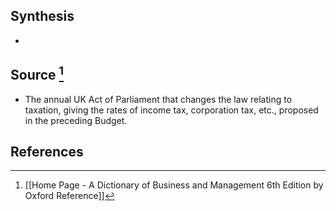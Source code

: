 ## Synthesis
- 
## Source [^1]
- The annual UK Act of Parliament that changes the law relating to taxation, giving the rates of income tax, corporation tax, etc., proposed in the preceding Budget.
## References

[^1]: [[Home Page - A Dictionary of Business and Management 6th Edition by Oxford Reference]]